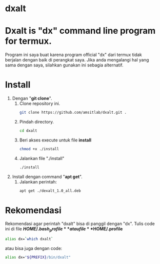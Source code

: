 # dxalt

**Dxalt is "dx" command line program for termux.**
===============================================

Program ini saya buat karena program official "dx" dari termux tidak berjalan dengan baik di perangkat saya.
Jika anda mengalangi hal yang sama dengan saya, silahkan gunakan ini sebagia alternatif.

**Install**
===========

1. Dengan "**git clone**".
   1. Clone repository ini.
      ```bash
      git clone https://github.com/amsitlab/dxalt.git .
      ```
   1. Pindah directory.
      ```bash
      cd dxalt
      ```
   1. Beri akses execute untuk file **install**
      ```bash
      chmod +x ./install
      ```
   1. Jalankan file "./install"
      ```bash
      ./install
      ```
2. Install dengan command "**apt get**".
   1. Jalankan perintah:
      ```bash
      apt get ./dexalt_1.0_all.deb
      ```


**Rekomendasi**
===============
Rekomendasi agar perintah "dxalt" bisa di panggil dengan "dx".
Tulis code ini di file **$HOME/.bash_profile** atau file **$HOME/.profile**
```bash
alias dx=`which dxalt`
```
atau bisa juga dengan code:
```bash
alias dx="${PREFIX}/bin/dxalt"
```


